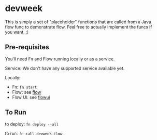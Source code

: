 # devweek

This is simply a set of "placeholder" functions that are called from a Java flow func to demonstrate flow. Feel free to actually implement the funcs if you want. ;)


## Pre-requisites

You'll need Fn and Flow running locally or as a service.

Service: We don't have any supported service available yet.

Locally: 

* Fn: `fn start`
* Flow: see [flow](https://github.com/fnproject/flow)
* Flow UI: see [flowui](https://github.com/fnproject/flowui)


## To Run

to deploy: `fn deploy --all` 

to run: `fn call devweek flow`
